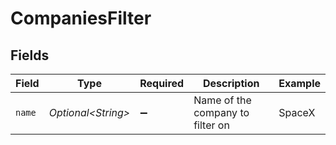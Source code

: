 # CompaniesFilter


## Fields

| Field                            | Type                             | Required                         | Description                      | Example                          |
| -------------------------------- | -------------------------------- | -------------------------------- | -------------------------------- | -------------------------------- |
| `name`                           | *Optional\<String>*              | :heavy_minus_sign:               | Name of the company to filter on | SpaceX                           |